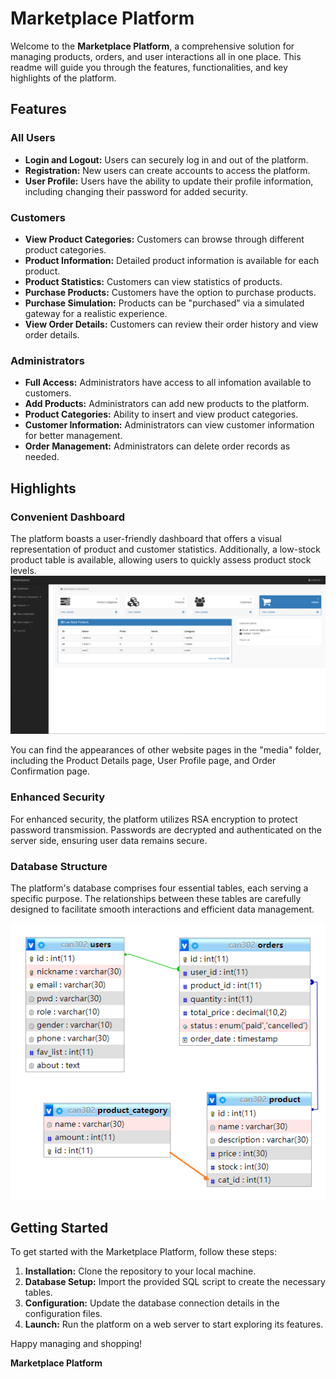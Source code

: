 # Marketplace Platform

Welcome to the **Marketplace Platform**, a comprehensive solution for managing products, orders, and user interactions all in one place. This readme will guide you through the features, functionalities, and key highlights of the platform.

## Features

### All Users
- **Login and Logout:** Users can securely log in and out of the platform.
- **Registration:** New users can create accounts to access the platform.
- **User Profile:** Users have the ability to update their profile information, including changing their password for added security.

### Customers
- **View Product Categories:** Customers can browse through different product categories.
- **Product Information:** Detailed product information is available for each product.
- **Product Statistics:** Customers can view statistics of products.
- **Purchase Products:** Customers have the option to purchase products.
- **Purchase Simulation:** Products can be "purchased" via a simulated gateway for a realistic experience.
- **View Order Details:** Customers can review their order history and view order details.

### Administrators
- **Full Access:** Administrators have access to all infomation available to customers.
- **Add Products:** Administrators can add new products to the platform.
- **Product Categories:** Ability to insert and view product categories.
- **Customer Information:** Administrators can view customer information for better management.
- **Order Management:** Administrators can delete order records as needed.

## Highlights

### Convenient Dashboard
The platform boasts a user-friendly dashboard that offers a visual representation of product and customer statistics. Additionally, a low-stock product table is available, allowing users to quickly assess product stock levels.
![Database Structure](media/dashboard.png)

You can find the appearances of other website pages in the "media" folder, including the Product Details page, User Profile page, and Order Confirmation page.

### Enhanced Security
For enhanced security, the platform utilizes RSA encryption to protect password transmission. Passwords are decrypted and authenticated on the server side, ensuring user data remains secure.

### Database Structure
The platform's database comprises four essential tables, each serving a specific purpose. The relationships between these tables are carefully designed to facilitate smooth interactions and efficient data management.

![Dashboard Overview](media/dbStructure.png)




## Getting Started

To get started with the Marketplace Platform, follow these steps:

1. **Installation:** Clone the repository to your local machine.
2. **Database Setup:** Import the provided SQL script to create the necessary tables.
3. **Configuration:** Update the database connection details in the configuration files.
4. **Launch:** Run the platform on a web server to start exploring its features.


Happy managing and shopping!

**Marketplace Platform**
